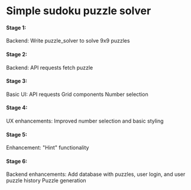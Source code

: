 # Simple sudoku puzzle solver

#### Stage 1:
Backend: Write puzzle_solver to solve 9x9 puzzles

#### Stage 2:
Backend: API requests fetch puzzle

#### Stage 3:
Basic UI:
API requests
Grid components
Number selection

#### Stage 4:
UX enhancements:
Improved number selection and basic styling

#### Stage 5:
Enhancement: "Hint" functionality

#### Stage 6:
Backend enhancements:
Add database with puzzles, user login, and user puzzle history
Puzzle generation